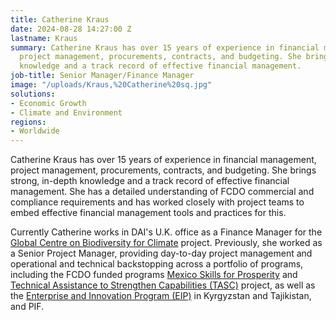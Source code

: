 ```yaml
---
title: Catherine Kraus
date: 2024-08-28 14:27:00 Z
lastname: Kraus
summary: Catherine Kraus has over 15 years of experience in financial management,
  project management, procurements, contracts, and budgeting. She brings strong, in-depth
  knowledge and a track record of effective financial management.
job-title: Senior Manager/Finance Manager
image: "/uploads/Kraus,%20Catherine%20sq.jpg"
solutions:
- Economic Growth
- Climate and Environment
regions:
- Worldwide
---
```


Catherine Kraus has over 15 years of experience in financial management, project management, procurements, contracts, and budgeting. She brings strong, in-depth knowledge and a track record of effective financial management. She has a detailed understanding of FCDO commercial and compliance requirements and has worked closely with project teams to embed effective financial management tools and practices for this. 

Currently Catherine works in DAI's U.K. office as a Finance Manager for the [Global Centre on Biodiversity for Climate](https://www.dai.com/our-work/projects/worldwide-global-centre-on-biodiversity-for-climate) project. Previously, she worked as a Senior Project Manager, providing day-to-day project management and operational and technical backstopping across a portfolio of programs, including the FCDO funded programs [Mexico Skills for Prosperity](https://www.dai.com/our-work/projects/mexico-skills-for-prosperity-mexico-s4pm) and [Technical Assistance to Strengthen Capabilities (TASC)](https://www.dai.com/our-work/projects/worldwide-technical-assistance-to-strengthen-capabilities) project, as well as the [Enterprise and Innovation Program (EIP)](https://www.dai.com/our-work/projects/kyrgyzstan-and-tajikistan-enterprise-and-innovation-programme) in Kyrgyzstan and Tajikistan, and PIF. 
